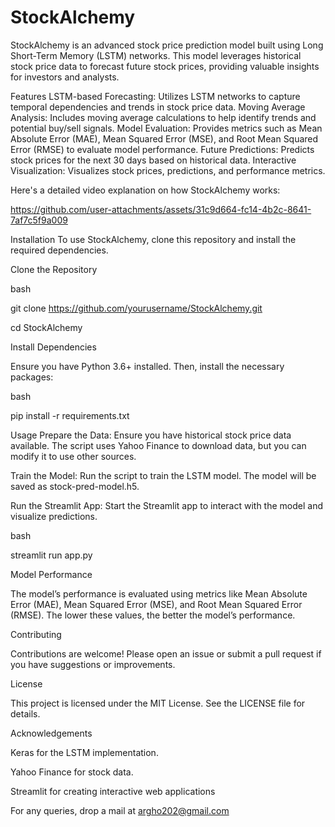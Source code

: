 # StockAlchemy
StockAlchemy is an advanced stock price prediction model built using Long Short-Term Memory (LSTM) networks. This model leverages historical stock price data to forecast future stock prices, providing valuable insights for investors and analysts.

Features
LSTM-based Forecasting: Utilizes LSTM networks to capture temporal dependencies and trends in stock price data.
Moving Average Analysis: Includes moving average calculations to help identify trends and potential buy/sell signals.
Model Evaluation: Provides metrics such as Mean Absolute Error (MAE), Mean Squared Error (MSE), and Root Mean Squared Error (RMSE) to evaluate model performance.
Future Predictions: Predicts stock prices for the next 30 days based on historical data.
Interactive Visualization: Visualizes stock prices, predictions, and performance metrics.  

Here's a detailed video explanation on how StockAlchemy works:

https://github.com/user-attachments/assets/31c9d664-fc14-4b2c-8641-7af7c5f9a009


Installation
To use StockAlchemy, clone this repository and install the required dependencies.

Clone the Repository

bash

git clone https://github.com/yourusername/StockAlchemy.git

cd StockAlchemy

Install Dependencies

Ensure you have Python 3.6+ installed. Then, install the necessary packages:

bash

pip install -r requirements.txt

Usage
Prepare the Data: Ensure you have historical stock price data available. The script uses Yahoo Finance to download data, but you can modify it to use other sources.

Train the Model: Run the script to train the LSTM model. The model will be saved as stock-pred-model.h5.

Run the Streamlit App: Start the Streamlit app to interact with the model and visualize predictions.

bash

streamlit run app.py

Model Performance

The model’s performance is evaluated using metrics like Mean Absolute Error (MAE), Mean Squared Error (MSE), and Root Mean Squared Error (RMSE). The lower these values, the better the model’s performance.

Contributing

Contributions are welcome! Please open an issue or submit a pull request if you have suggestions or improvements.

License

This project is licensed under the MIT License. See the LICENSE file for details.

Acknowledgements

Keras for the LSTM implementation.

Yahoo Finance for stock data.

Streamlit for creating interactive web applications

For any queries, drop a mail at argho202@gmail.com
